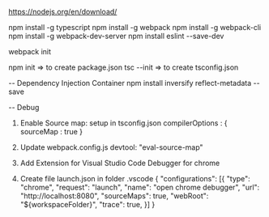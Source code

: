 https://nodejs.org/en/download/

npm install -g typescript
npm install -g webpack
npm install -g webpack-cli
npm install -g webpack-dev-server
npm install eslint --save-dev 

webpack init

npm init => to create package.json
tsc --init => to create tsconfig.json

-- Dependency Injection Container
npm install inversify reflect-metadata --save

-- Debug
1. Enable Source map: setup in tsconfig.json 
compilerOptions : {
    sourceMap : true
} 

2. Update webpack.config.js
devtool: "eval-source-map"

3. Add Extension for Visual Studio Code
Debugger for chrome

4. Create file launch.json in folder .vscode
{
    "configurations": [{
        "type": "chrome",
        "request": "launch",
        "name": "open chrome debugger",
        "url": "http://localhost:8080",
        "sourceMaps": true,
        "webRoot": "${workspaceFolder}",
        "trace": true,
    }]
}